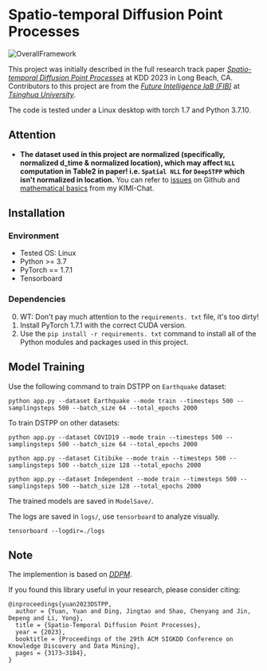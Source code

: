 # Spatio-temporal Diffusion Point Processes

![OverallFramework](./assets/framework.png "Our proposed framework")

This project was initially described in the full research track paper *[Spatio-temporal Diffusion Point Processes](https://dl.acm.org/doi/10.1145/3580305.3599511)* at KDD 2023 in Long Beach, CA. Contributors to this project are from the *[Future Intelligence laB (FIB)](https://fi.ee.tsinghua.edu.cn/)* at *[Tsinghua University](https://www.tsinghua.edu.cn/en/)*.

The code is tested under a Linux desktop with torch 1.7 and Python 3.7.10.

## Attention

- **The dataset used in this project are normalized (specifically, normalized d_time & normalized location), which may affect `NLL` computation in Table2 in paper! i.e. `Spatial NLL` for `DeepSTPP` which isn't normalized in location.** You can refer to [issues](https://github.com/tsinghua-fib-lab/Spatio-temporal-Diffusion-Point-Processes/issues/4) on Github and [mathematical basics](https://kimi.moonshot.cn/share/cune319l51jflplgpllg) from my KIMI-Chat.

## Installation

### Environment
- Tested OS: Linux
- Python >= 3.7
- PyTorch == 1.7.1
- Tensorboard

### Dependencies
0. WT: Don't pay much attention to the ``requirements. txt`` file, it's too dirty!
1. Install PyTorch 1.7.1 with the correct CUDA version.
2. Use the ``pip install -r requirements. txt`` command to install all of the Python modules and packages used in this project.

## Model Training

Use the following command to train DSTPP on `Earthquake` dataset: 

``
python app.py --dataset Earthquake --mode train --timesteps 500 --samplingsteps 500 --batch_size 64 --total_epochs 2000
``

To train DSTPP on other datasets:

``
python app.py --dataset COVID19 --mode train --timesteps 500 --samplingsteps 500 --batch_size 64 --total_epochs 2000
``

``
python app.py --dataset Citibike --mode train --timesteps 500 --samplingsteps 500 --batch_size 128 --total_epochs 2000 
``

``
python app.py --dataset Independent --mode train --timesteps 500 --samplingsteps 500 --batch_size 128 --total_epochs 2000 
``

The trained models are saved in ``ModelSave/``.

The logs are saved in ``logs/``, use `tensorboard` to analyze visually.

``
tensorboard --logdir=./logs
``

## Note

The implemention is based on *[DDPM](https://github.com/lucidrains/denoising-diffusion-pytorch)*.

If you found this library useful in your research, please consider citing:

```
@inproceedings{yuan2023DSTPP,
  author = {Yuan, Yuan and Ding, Jingtao and Shao, Chenyang and Jin, Depeng and Li, Yong},
  title = {Spatio-Temporal Diffusion Point Processes},
  year = {2023},
  booktitle = {Proceedings of the 29th ACM SIGKDD Conference on Knowledge Discovery and Data Mining},
  pages = {3173–3184},
}
```
